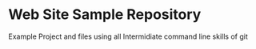 # Web Site Sample Repository

Example Project and files using all Intermidiate command line skills of git